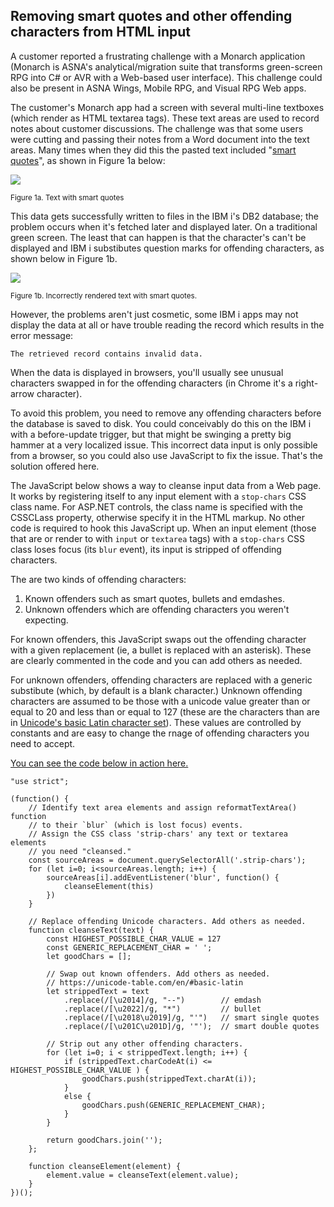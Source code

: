 ﻿## Removing smart quotes and other offending characters from HTML input

A customer reported a frustrating challenge with a Monarch application (Monarch is ASNA's analytical/migration suite that transforms green-screen RPG into C# or AVR with a Web-based user interface). This challenge could also be present in ASNA Wings, Mobile RPG, and Visual RPG Web apps. 

The customer's Monarch app had a screen with several multi-line textboxes (which render as HTML textarea tags). These text areas are used to record notes about customer discussions. The challenge was that some users were cutting and passing their notes from a Word document into the text areas. Many times when they did this the pasted text included "[smart quotes](https://newrepublic.com/article/113101/smart-quotes-are-killing-apostrophe)", as shown in Figure 1a below:

![](https://asna.com/filebin/marketing/article-figures/text-cleanse-fig1.png?d)

<small>Figure 1a. Text with smart quotes</small>

This data gets successfully written to files in the IBM i's DB2 database; the problem occurs when it's fetched later and displayed later. On a traditional green screen. The least that can happen is that the character's can't be displayed and IBM i substibutes question marks for offending characters, as shown below in Figure 1b. 

![](https://asna.com/filebin/marketing/article-figures/text-cleanse-fig2.png?d)

<small>Figure 1b. Incorrectly rendered text with smart quotes.</small>

However, the problems aren't just cosmetic, some IBM i apps may not display the data at all or have trouble reading the record which results in the error message: 

    The retrieved record contains invalid data.
    
When the data is displayed in browsers, you'll usually see unusual characters swapped in for the offending characters (in Chrome it's a right-arrow character).     

To avoid this problem, you need to remove any offending characters before the database is saved to disk. You could conceivably do this on the IBM i with a before-update trigger, but that might be swinging a pretty big hammer at a very localized issue. This incorrect data input is only possible from a browser, so you could also use JavaScript to fix the issue. That's the solution offered here. 

The JavaScript below shows a way to cleanse input data from a Web page. It works by registering itself to any input element with a `stop-chars` CSS class name. For ASP.NET controls, the class name is specified with the CSSCLass property, otherwise specify it in the HTML markup. No other code is required to hook this JavaScript up. When an input element (those that are or render to with `input` or `textarea` tags) with a `stop-chars` CSS class loses focus (its `blur` event), its input is stripped of offending characters. 

The are two kinds of offending characters:

1. Known offenders such as smart quotes, bullets and emdashes. 
2. Unknown offenders which are offending characters you weren't expecting.

For known offenders, this JavaScript swaps out the offending character with a given replacement (ie, a bullet is replaced with an asterisk). These are clearly commented in the code and you can add others as needed. 

For unknown offenders, offending characters are replaced with a generic substibute (which, by default is a blank character.) Unknown offending characters are assumed to be those with a unicode value greater than or equal to 20 and less than or equal to 127 (these are the characters than are in [Unicode's basic Latin character set](https://unicode-table.com/en/#basic-latin)). These values are controlled by constants and are easy to change the rnage of offending characters you need to accept. 

[You can see the code below in action here.](https://asna.github.io/cleanse-html-input/index.html)

    "use strict";
    
    (function() {
        // Identify text area elements and assign reformatTextArea() function
        // to their `blur` (which is lost focus) events.
        // Assign the CSS class 'strip-chars' any text or textarea elements 
        // you need "cleansed."
        const sourceAreas = document.querySelectorAll('.strip-chars');
        for (let i=0; i<sourceAreas.length; i++) {
            sourceAreas[i].addEventListener('blur', function() {
                cleanseElement(this)
            })    
        }
    
        // Replace offending Unicode characters. Add others as needed.
        function cleanseText(text) {
            const HIGHEST_POSSIBLE_CHAR_VALUE = 127
            const GENERIC_REPLACEMENT_CHAR = ' ';
            let goodChars = [];
    
            // Swap out known offenders. Add others as needed.        
            // https://unicode-table.com/en/#basic-latin
            let strippedText = text
                .replace(/[\u2014]/g, "--")        // emdash
                .replace(/[\u2022]/g, "*")         // bullet
                .replace(/[\u2018\u2019]/g, "'")   // smart single quotes
                .replace(/[\u201C\u201D]/g, '"');  // smart double quotes
    
            // Strip out any other offending characters.
            for (let i=0; i < strippedText.length; i++) {
                if (strippedText.charCodeAt(i) <= HIGHEST_POSSIBLE_CHAR_VALUE ) {
                    goodChars.push(strippedText.charAt(i));
                }
                else {
                    goodChars.push(GENERIC_REPLACEMENT_CHAR);
                }
            }            
    
            return goodChars.join('');
        };    
    
        function cleanseElement(element) {
            element.value = cleanseText(element.value);
        }
    })();
    
